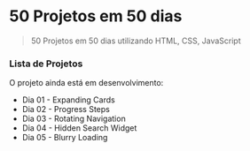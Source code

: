 # 50 Projetos em 50 dias


> 50 Projetos em 50 dias utilizando HTML, CSS, JavaScript

### Lista de Projetos

O projeto ainda está em desenvolvimento:
- Dia 01 - Expanding Cards
- Dia 02 - Progress Steps
- Dia 03 - Rotating Navigation 
- Dia 04 - Hidden Search Widget
- Dia 05 - Blurry Loading

